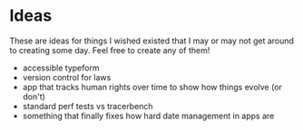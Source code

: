 # Ideas

These are ideas for things I wished existed that I may or may not get around to creating some day.  Feel free to create any of them! 

- accessible typeform
- version control for laws
- app that tracks human rights over time to show how things evolve (or don't)
- standard perf tests vs tracerbench
- something that finally fixes how hard date management in apps are
